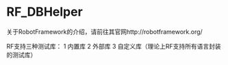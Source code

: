 RF_DBHelper
===========
关于RobotFramework的介绍，请前往其官网http://robotframework.org/

RF支持三种测试库：
1 内置库
2 外部库
3 自定义库（理论上RF支持所有语言封装的测试库）
